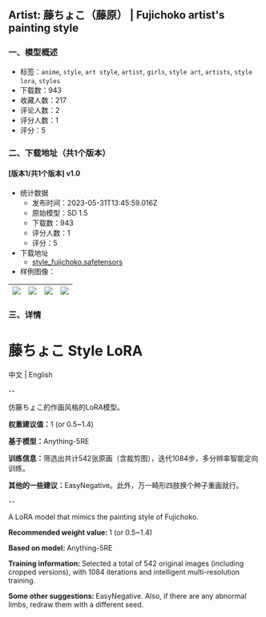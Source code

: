 ## Artist: 藤ちょこ（藤原） | Fujichoko artist's painting style
### 一、模型概述

- 标签：`anime`, `style`, `art style`, `artist`, `girls`, `style art`, `artists`, `style lora`, `styles`
- 下载数：943
- 收藏人数：217
- 评论人数：2
- 评分人数：1
- 评分：5

### 二、下载地址（共1个版本）

#### [版本1/共1个版本] v1.0

- 统计数据
  - 发布时间：2023-05-31T13:45:59.016Z
  - 原始模型：SD 1.5
  - 下载数：943
  - 评分人数：1
  - 评分：5
- 下载地址
  - [style_fujichoko.safetensors](https://civitai.com/api/download/models/86282)
- 样例图像：

| <img src="https://image.civitai.com/xG1nkqKTMzGDvpLrqFT7WA/8c3ade0c-372b-4e54-96d4-139f8215b2cd/width=450/981487.jpeg" /> | <img src="https://image.civitai.com/xG1nkqKTMzGDvpLrqFT7WA/566c318a-d890-4869-9385-e131e5c50697/width=450/981490.jpeg" /> | <img src="https://image.civitai.com/xG1nkqKTMzGDvpLrqFT7WA/dffb7527-6788-4c9d-b9c1-548ec15af0f1/width=450/981488.jpeg" /> | <img src="https://image.civitai.com/xG1nkqKTMzGDvpLrqFT7WA/1b2912ef-94bf-42ca-9df6-a1299efaa593/width=450/981489.jpeg" /> |
| ---- | ---- | ---- | ---- |


### 三、详情
<h1 id="heading-4318">藤ちょこ Style LoRA</h1><p>中文 | English</p><p>--</p><p>仿藤ちょこ的作画风格的LoRA模型。</p><p></p><p><strong>权重建议值：</strong>1 (or 0.5~1.4)</p><p><strong>基于模型：</strong>Anything-5RE</p><p><strong>训练信息：</strong>筛选出共计542张原画（含裁剪图），迭代1084步，多分辨率智能定向训练。</p><p><strong>其他的一些建议：</strong>EasyNegative。此外，万一畸形四肢换个种子重画就行。</p><p>--</p><p>A LoRA model that mimics the painting style of Fujichoko.</p><p></p><p><strong>Recommended weight value: </strong>1 (or 0.5~1.4)</p><p><strong>Based on model: </strong>Anything-5RE</p><p><strong>Training information: </strong>Selected a total of 542 original images (including cropped versions), with 1084 iterations and intelligent multi-resolution training.</p><p><strong>Some other suggestions: </strong>EasyNegative. Also, if there are any abnormal limbs, redraw them with a different seed.</p><p></p>